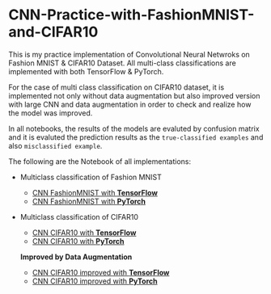# CNN-Practice-with-FashionMNIST-and-CIFAR10

This is my practice implementation of Convolutional Neural Netwroks on Fashion MNIST & CIFAR10 Dataset. All multi-class classifications are implemented with both TensorFlow & PyTorch.

For the case of multi class classification on CIFAR10 dataset, it is implemented not only without data augmentation but also improved version with large CNN and data augmentation in order to check and realize how the model was improved.

In all notebooks, the results of the models are evaluted by confusion matrix and it is evaluted the prediction results as the `true-classified examples` and also `misclassified example`.

The following are the Notebook of all implementations:
* Multiclass classification of Fashion MNIST
    * [CNN FashionMNIST with **TensorFlow**](https://github.com/ThuraTunScibotics/CNN-Practice-with-FashionMNIST-and-CIFAR10/blob/main/FashionMNIST-with-TensorFlow-and-Pytorch/CNN_Fashion_MNIST_with_TensorFlow.ipynb)
    * [CNN FashionMNIST with **PyTorch**](https://github.com/ThuraTunScibotics/CNN-Practice-with-FashionMNIST-and-CIFAR10/blob/main/FashionMNIST-with-TensorFlow-and-Pytorch/CNN_FashionMNIST_with_Pytorch.ipynb)

* Multiclass classification of CIFAR10
    * [CNN CIFAR10 with **TensorFlow**](https://github.com/ThuraTunScibotics/CNN-Practice-with-FashionMNIST-and-CIFAR10/blob/main/CIFAR10-with-TensorFlow-and-Pytorch/CNN_CIFAR10_with_TensorFlow.ipynb)
    * [CNN CIFAR10 with **PyTorch**](https://github.com/ThuraTunScibotics/CNN-Practice-with-FashionMNIST-and-CIFAR10/blob/main/CIFAR10-with-TensorFlow-and-Pytorch/CNN_CIFAR10_with_PyTorch.ipynb)
    
  **Improved by Data Augmentation**
    * [CNN CIFAR10 improved with **TensorFlow**](https://github.com/ThuraTunScibotics/CNN-Practice-with-FashionMNIST-and-CIFAR10/blob/main/CIFAR10-with-TensorFlow-and-Pytorch/CNN_CIFAR10_TensorFlow_improved.ipynb)
    * [CNN CIFAR10 improved with **PyTorch**](https://github.com/ThuraTunScibotics/CNN-Practice-with-FashionMNIST-and-CIFAR10/blob/main/CIFAR10-with-TensorFlow-and-Pytorch/CNN_CIFAR10_PyTorch_Improved.ipynb)

